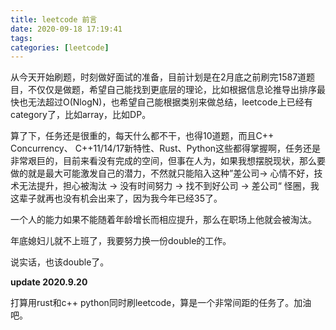 ```yaml
---
title: leetcode 前言
date: 2020-09-18 17:19:41
tags:
categories: [leetcode]
---
```

从今天开始刷题，时刻做好面试的准备，目前计划是在2月底之前刷完1587道题目，不仅仅是做题，希望自己能找到更底层的理论，比如根据信息论推导出排序最快也无法超过O(NlogN)，也希望自己能根据类别来做总结，leetcode上已经有category了，比如array，比如DP。  

算了下，任务还是很重的，每天什么都不干，也得10道题，而且C++ Concurrency、 C++11/14/17新特性、Rust、Python这些都得掌握啊，任务还是非常艰巨的，目前来看没有完成的空间，但事在人为，如果我想摆脱现状，那么要做的就是最大可能激发自己的潜力，不然就只能陷入这种”差公司-> 心情不好，技术无法提升，担心被淘汰 -> 没有时间努力 -> 找不到好公司 -> 差公司“ 怪圈，我这辈子就再也没有机会出来了，因为我今年已经35了。  

一个人的能力如果不能随着年龄增长而相应提升，那么在职场上他就会被淘汰。 

年底媳妇儿就不上班了，我要努力换一份double的工作。  

说实话，也该double了。  

__update 2020.9.20__ 

打算用rust和c++ python同时刷leetcode，算是一个非常间距的任务了。加油吧。